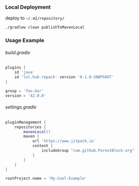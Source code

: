 ### Local Deployment

deploy to `~/.m2/repository/`

```sh
./gradlew clean publishToMavenLocal
```

### Usage Example

###### build.gradle

```groovy
plugins {
    id 'java'
    id 'lol.hub.repack' version '0.1.0-SNAPSHOT'
}

group = 'foo.bar'
version = '42.0.0'
```

###### settings.gradle

```groovy
pluginManagement {
    repositories {
        mavenLocal()
        maven {
            url 'https://www.jitpack.io'
            content {
                includeGroup "com.github.ForestBlock-org"
            }
        }
    }
}

rootProject.name = 'My-Cool-Example'
```
